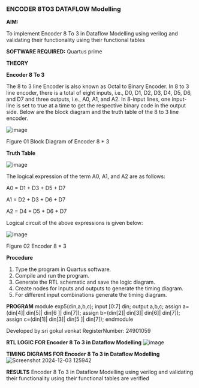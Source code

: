 ### ENCODER 8TO3 DATAFLOW Modelling

**AIM:**

To implement  Encoder 8 To 3 in Dataflow Modelling using verilog and validating their functionality using their functional tables

**SOFTWARE REQUIRED:** Quartus prime

**THEORY**

**Encoder 8 To 3**

The 8 to 3 line Encoder is also known as Octal to Binary Encoder. In 8 to 3 line encoder, there is a total of eight inputs, i.e., D0, D1, D2, D3, D4, D5, D6, and D7 and three outputs, i.e., A0, A1, and A2. In 8-input lines, one input-line is set to true at a time to get the respective binary code in the output side. Below are the block diagram and the truth table of the 8 to 3 line encoder.

![image](https://github.com/naavaneetha/ENCODER8TO3DATAFLOW/assets/154305477/0bc242c1-eb9e-4c47-afe5-30428470efc3)

Figure 01  Block Diagram of Encoder 8 * 3

**Truth Table**

![image](https://github.com/naavaneetha/ENCODER8TO3DATAFLOW/assets/154305477/35496b14-ae6e-4cd1-9abd-d6736b576575)

The logical expression of the term A0, A1, and A2 are as follows:

A0 = D1 + D3 + D5 + D7

A1 = D2 + D3 + D6 + D7

A2 = D4 + D5 + D6 + D7

Logical circuit of the above expressions is given below:

![image](https://github.com/naavaneetha/ENCODER8TO3DATAFLOW/assets/154305477/95acaee6-c873-4c75-89eb-ef09fb158053)

Figure 02  Encoder 8 * 3

**Procedure**
1. Type the program in Quartus software.
2. Compile and run the program.
3. Generate the RTL schematic and save the logic diagram.
4. Create nodes for inputs and outputs to generate the timing diagram.
5. For different input combinations generate the timing diagram.


**PROGRAM**
module exp5(din,a,b,c);
input [0:7] din;
output a,b,c;
assign a=(din[4]| din[5]| din[6 ]| din[7]);
assign b=(din[2]| din[3]| din[6]| din[7]);
assign c=(din[1]| din[3]| din[5 ]| din[7]);
endmodule

Developed by:sri gokul venkat
RegisterNumber: 24901059


**RTL LOGIC FOR Encoder 8 To 3 in Dataflow Modelling**
![image](https://github.com/user-attachments/assets/cacc94c1-aff2-4d8e-ae37-2a65fee89704)

**TIMING DIGRAMS FOR Encoder 8 To 3 in Dataflow Modelling**
![Screenshot 2024-12-03 125942](https://github.com/user-attachments/assets/7c7ae128-b6ff-4d14-b6dc-773cd2852114)

**RESULTS**
  Encoder 8 To 3 in Dataflow Modelling using verilog and validating their functionality using their functional tables are verified




